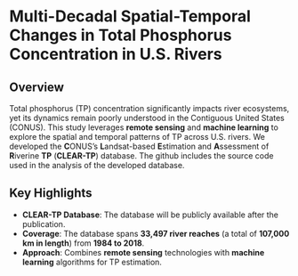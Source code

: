 # Multi-Decadal Spatial-Temporal Changes in Total Phosphorus Concentration in U.S. Rivers

## Overview
Total phosphorus (TP) concentration significantly impacts river ecosystems, yet its dynamics remain poorly understood in the Contiguous United States (CONUS). This study leverages **remote sensing** and **machine learning** to explore the spatial and temporal patterns of TP across U.S. rivers. We developed the **C**ONUS’s **L**andsat-based **E**stimation and **A**ssessment of **R**iverine **TP** (**CLEAR-TP**) database. The github includes the source code used in the analysis of the developed database.

## Key Highlights
- **CLEAR-TP Database**: The database will be publicly available after the publication.
- **Coverage**: The database spans **33,497 river reaches** (a total of **107,000 km in length**) from **1984 to 2018**.
- **Approach**: Combines **remote sensing** technologies with **machine learning** algorithms for TP estimation.


